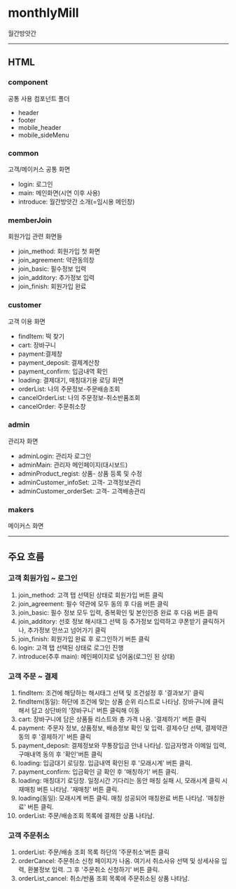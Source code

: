 # monthlyMill

월간방앗간

---

## HTML

### component

공통 사용 컴포넌트 폴더

- header
- footer
- mobile_header
- mobile_sideMenu

### common

고객/메이커스 공통 화면

- login: 로그인
- main: 메인화면(시연 이후 사용)
- introduce: 월간방앗간 소개(=임시용 메인창)

### memberJoin

회원가입 관련 화면들

- join_method: 회원가입 첫 화면
- join_agreement: 약관동의창
- join_basic: 필수정보 입력
- join_additory: 추가정보 입력
- join_finish: 회원가입 완료

### customer

고객 이용 화면

- findItem: 떡 찾기
- cart: 장바구니
- payment:결제창
- payment_deposit: 결제계산창
- payment_confirm: 입금내역 확인
- loading: 결제대기, 매칭대기용 로딩 화면
- orderList: 나의 주문정보-주문배송조회
- cancelOrderList: 나의 주문정보-취소반품조회
- cancelOrder: 주문취소창

### admin

관리자 화면

- adminLogin: 관리자 로그인
- adminMain: 관리자 메인페이지(대시보드)
- adminProduct_regist: 상품- 상품 등록 및 수정
- adminCustomer_infoSet: 고객- 고객정보관리
- adminCustomer_orderSet: 고객- 고객배송관리

### makers

메이커스 화면

---

## 주요 흐름

### 고객 회원가입 ~ 로그인

1. join_method: 고객 탭 선택된 상태로 회원가입 버튼 클릭
2. join_agreement: 필수 약관에 모두 동의 후 다음 버튼 클릭
3. join_basic: 필수 정보 모두 입력, 중복확인 및 본인인증 완료 후 다음 버튼 클릭
4. join_additory: 선호 정보 해시태그 선택 등 추가정보 입력하고 쿠폰받기 클릭하거나, 추가정보 안쓰고 넘어가기 클릭
5. join_finish: 회원가입 완료 후 로그인하기 버튼 클릭
6. login: 고객 탭 선택된 상태로 로그인 진행
7. introduce(추후 main): 메인페이지로 넘어옴(로그인 된 상태)

### 고객 주문 ~ 결제

1. findItem: 조건에 해당하는 해시태그 선택 및 조건설정 후 '결과보기' 클릭
2. findItem(동일): 하단에 조건에 맞는 상품 순위 리스트로 나타남. 장바구니에 클릭해서 담고 상단바의 '장바구니' 버튼 클릭해 이동
3. cart: 장바구니에 담은 상품들 리스트와 총 가격 나옴. '결제하기' 버튼 클릭
4. payment: 주문자 정보, 상품정보, 배송정보 확인 및 입력. 결제수단 선택, 결제약관 동의 후 '결제하기' 버튼 클릭
5. payment_deposit: 결제정보와 무통장입금 안내 나타남. 입금자명과 이메일 입력, 구매내역 동의 후 '확인'버튼 클릭
6. loading: 입금대기 로딩창. 입금내역 확인된 후 '모래시계' 버튼 클릭.
7. payment_confirm: 입금확인 글 확인 후 '매칭하기' 버튼 클릭.
8. loading: 매칭대기 로딩창. 일정시간 기다리는 동안 매칭 실패 시, 모래시계 클릭 시 재매칭 버튼 나타남. '재매칭' 버튼 클릭.
9. loading(동일): 모래시계 버튼 클릭. 매칭 성공되어 매칭완료 버튼 나타남. '매칭완료' 버튼 클릭.
10. orderList: 주문/배송조회 목록에 결제한 상품 나타남.

### 고객 주문취소

1. orderList: 주문/배송 조회 목록 하단의 '주문취소'버튼 클릭
2. orderCancel: 주문취소 신청 페이지가 나옴. 여기서 취소사유 선택 및 상세사유 입력, 환불정보 입력. 그 후 '주문취소 신청하기' 버튼 클릭.
3. orderList_cancel: 취소/반품 조회 목록에 주문취소된 상품 나타남.
